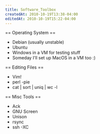 ```yaml
---
title: Software_Toolbox
createdAt: 2010-10-19T13:38-04:00
editedAt: 2010-10-19T15:22-04:00
---
```


== Operating System ==
* Debian (usually unstable)
* Ubuntu
* Windows in a VM for testing stuff
* Someday I'll set up MacOS in a VM too :)

== Editing Files ==
* Vim!
* perl -pie
* cat | sort | uniq | wc -l

== Misc Tools ==
* Ack
* GNU Screen
* Unison
* rsync
* ssh -XC

